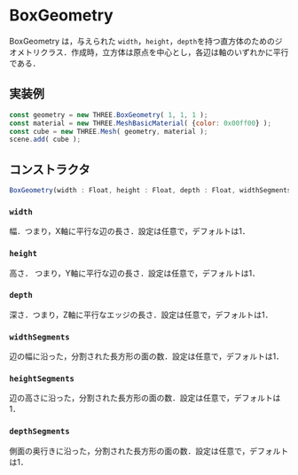# BoxGeometry
BoxGeometry は，与えられた `width`，`height`，`depth`を持つ直方体のためのジオメトリクラス．作成時，立方体は原点を中心とし，各辺は軸のいずれかに平行である．

## 実装例
```js
const geometry = new THREE.BoxGeometry( 1, 1, 1 );
const material = new THREE.MeshBasicMaterial( {color: 0x00ff00} );
const cube = new THREE.Mesh( geometry, material );
scene.add( cube );
```

## コンストラクタ
```js
BoxGeometry(width : Float, height : Float, depth : Float, widthSegments : Integer, heightSegments : Integer, depthSegments : Integer)
```
### `width`
幅．つまり，X軸に平行な辺の長さ．設定は任意で，デフォルトは1．

### `height`
高さ． つまり，Y軸に平行な辺の長さ．設定は任意で，デフォルトは1．
### `depth`
深さ．つまり，Z軸に平行なエッジの長さ．設定は任意で，デフォルトは1．

### `widthSegments`
辺の幅に沿った，分割された長方形の面の数．設定は任意で，デフォルトは1．

### `heightSegments`
辺の高さに沿った，分割された長方形の面の数．設定は任意で，デフォルトは1．

### `depthSegments`
側面の奥行きに沿った，分割された長方形の面の数．設定は任意で，デフォルトは1．
